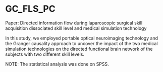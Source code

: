 # GC_FLS_PC
Paper: Directed information flow during laparoscopic surgical skill acquisition dissociated skill level and
medical simulation technology

In this study, we
employed portable optical neuroimaging technology and the Granger causality approach to uncover the impact of
the two medical simulation technologies on the directed functional brain network of the subjects with two different
skill levels.

NOTE: The statistical analysis was done on SPSS. 

